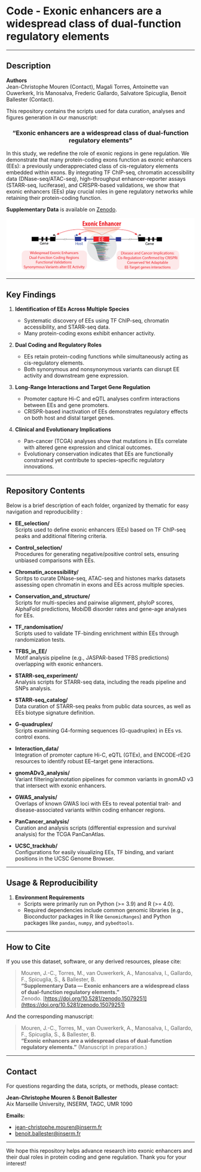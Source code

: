 # Code - Exonic enhancers are a widespread class of dual-function regulatory elements



---

## Description
**Authors**  
Jean-Christophe Mouren (Contact), Magali Torres, Antoinette van Ouwerkerk, Iris Manosalva, Frederic Gallardo, Salvatore Spicuglia, Benoit Ballester (Contact).


This repository contains the scripts used for data curation, analyses and figures generation in our manuscript:
<div align="center">
  <h3><strong>“Exonic enhancers are a widespread class of dual-function regulatory elements”</strong></h3>
</div>
In this study, we redefine the role of exonic regions in gene regulation. We demonstrate that many protein-coding exons function as exonic enhancers (EEs): a previously underappreciated class of cis-regulatory elements embedded within exons. By integrating TF ChIP-seq, chromatin accessibility data (DNase-seq/ATAC-seq), high-throughput enhancer-reporter assays (STARR-seq, luciferase), and CRISPR-based validations, we show that exonic enhancers (EEs) play crucial roles in gene regulatory networks while retaining their protein-coding function.


**Supplementary Data** is available on [Zenodo](https://zenodo.org/record/15079251).

![EE paper schema](schema_github.png)



---

## Key Findings

1. **Identification of EEs Across Multiple Species**  
    - Systematic discovery of EEs using TF ChIP-seq, chromatin accessibility, and STARR-seq data.  
    - Many protein-coding exons exhibit enhancer activity.

2. **Dual Coding and Regulatory Roles**  
    - EEs retain protein-coding functions while simultaneously acting as cis-regulatory elements.  
    - Both synonymous and nonsynonymous variants can disrupt EE activity and downstream gene expression.

3. **Long-Range Interactions and Target Gene Regulation**  
    - Promoter capture Hi-C and eQTL analyses confirm interactions between EEs and gene promoters.  
    - CRISPR-based inactivation of EEs demonstrates regulatory effects on both host and distal target genes.

4. **Clinical and Evolutionary Implications**  
    - Pan-cancer (TCGA) analyses show that mutations in EEs correlate with altered gene expression and clinical outcomes.  
    - Evolutionary conservation indicates that EEs are functionally constrained yet contribute to species-specific regulatory innovations.

---

## Repository Contents
Below is a brief description of each folder, organized by thematic for easy navigation and reproducibility :

- **EE_selection/**  
  Scripts used to define exonic enhancers (EEs) based on TF ChIP-seq peaks and additional filtering criteria.

- **Control_selection/**  
  Procedures for generating negative/positive control sets, ensuring unbiased comparisons with EEs.

- **Chromatin_accessibility/**  
  Scritps to curate DNase-seq, ATAC-seq and histones marks datasets assessing open chromatin in exons and EEs across multiple species.

- **Conservation_and_structure/**  
  Scripts for multi-species and pairwise alignment, phyloP scores, AlphaFold predictions, MobiDB disorder rates and gene-age analyses for EEs.

- **TF_randomisation/**  
  Scripts used to validate TF-binding enrichment within EEs through randomization tests.

- **TFBS_in_EE/**  
  Motif analysis pipeline (e.g., JASPAR-based TFBS predictions) overlapping with exonic enhancers.

- **STARR-seq_experiment/**  
  Analysis scripts for STARR-seq data, including the reads pipeline and SNPs analysis.

- **STARR-seq_catalog/**  
  Data curation of STARR-seq peaks from public data sources, as well as EEs biotype signature definition.

- **G-quadruplex/**  
  Scripts examining G4-forming sequences (G-quadruplex) in EEs vs. control exons.

- **Interaction_data/**  
  Integration of promoter capture Hi-C, eQTL (GTEx), and ENCODE-rE2G resources to identify robust EE–target gene interactions.

- **gnomADv3_analysis/**  
  Variant filtering/annotation pipelines for common variants in gnomAD v3 that intersect with exonic enhancers.

- **GWAS_analysis/**  
  Overlaps of known GWAS loci with EEs to reveal potential trait- and disease-associated variants within coding enhancer regions.

- **PanCancer_analysis/**  
  Curation and analysis scripts (differential expression and survival analysis) for the TCGA PanCanAtlas.

- **UCSC_trackhub/**  
  Configurations for easily visualizing EEs, TF binding, and variant positions in the UCSC Genome Browser.

---

## Usage & Reproducibility

1. **Environment Requirements**  
    - Scripts were primarily run on Python (>= 3.9) and R (>= 4.0).  
    - Required dependencies include common genomic libraries (e.g., Bioconductor packages in R like `GenomicRanges`) and Python packages like `pandas`, `numpy`, and `pybedtools`.

---

## How to Cite

If you use this dataset, software, or any derived resources, please cite:

> Mouren, J.-C., Torres, M., van Ouwerkerk, A., Manosalva, I., Gallardo, F., Spicuglia, S., & Ballester, B.  
> **“Supplementary Data — Exonic enhancers are a widespread class of dual-function regulatory elements.”**  
> Zenodo. [https://doi.org/10.5281/zenodo.15079251](https://doi.org/10.5281/zenodo.15079251)

And the corresponding manuscript:

> Mouren, J.-C., Torres, M., van Ouwerkerk, A., Manosalva, I., Gallardo, F., Spicuglia, S., & Ballester, B.  
> **“Exonic enhancers are a widespread class of dual-function regulatory elements.”** (Manuscript in preparation.)

---

## Contact

For questions regarding the data, scripts, or methods, please contact:

**Jean-Christophe Mouren** & **Benoit Ballester**  
Aix Marseille University, INSERM, TAGC, UMR 1090  

**Emails:**
  - jean-christophe.mouren@inserm.fr  
  - benoit.ballester@inserm.fr  

---

We hope this repository helps advance research into exonic enhancers and their dual roles in protein coding and gene regulation. Thank you for your interest!

